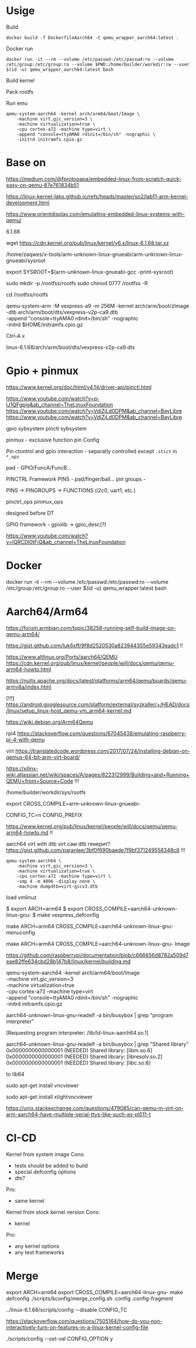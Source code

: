 # Usige

Build

`docker build -f DockerfileAarch64 -t qemu_wrapper_aarch64:latest .`

Docker run

`docker run -it --rm --volume /etc/passwd:/etc/passwd:ro --volume /etc/group:/etc/group:ro --volume $PWD:/home/builder/workdir:rw --user $(id -u) qemu_wrapper_aarch64:latest bash`


Build kernel


Pack rootfs


Run emu

```
qemu-system-aarch64 -kernel arch/arm64/boot/Image \
    -machine virt,gic_version=3 \
    -machine virtualization=true \
    -cpu cortex-a72 -machine type=virt \
    -append "console=ttyAMA0 rdinit=/bin/sh" -nographic \
    -initrd initramfs.cpio.gz
```


# Base on
https://medium.com/@fprotopapa/embedded-linux-from-scratch-quick-easy-on-qemu-87e761834b51

https://linux-kernel-labs.github.io/refs/heads/master/so2/lab11-arm-kernel-development.html

https://www.orientdisplay.com/emulating-embedded-linux-systems-with-qemu/

6.1.68

wget https://cdn.kernel.org/pub/linux/kernel/v6.x/linux-6.1.68.tar.xz

/home/zaqwes/x-tools/arm-unknown-linux-gnueabi/arm-unknown-linux-gnueabi/sysroot

export SYSROOT=$(arm-unknown-linux-gnueabi-gcc -print-sysroot)

sudo mkdir -p /rootfss/rootfs
sudo chmod 0777 /rootfss -R

cd /rootfss/rootfs


qemu-system-arm -M vexpress-a9 -m 256M -kernel arch/arm/boot/zImage \
  -dtb arch/arm/boot/dts/vexpress-v2p-ca9.dtb \
  -append "console=ttyAMA0 rdinit=/bin/sh" -nographic \
  -initrd $HOME/initramfs.cpio.gz


Ctrl-A x

linux-6.1.68/arch/arm/boot/dts/vexpress-v2p-ca9.dts

# Gpio + pinmux

https://www.kernel.org/doc/html/v4.14/driver-api/pinctl.html

https://www.youtube.com/watch?v=p-lJ1QFgpig&ab_channel=TheLinuxFoundation
https://www.youtube.com/watch?v=VdiZjLd0DPM&ab_channel=BayLibre
https://www.youtube.com/watch?v=VdiZjLd0DPM&ab_channel=BayLibre

gpio sybsystem
pinctl sybsystem

pinmux - exclusive function
pin Config 

Pin ctontrol and gpio interaction - separatly controlled except `.stict` in `*_ops`

pad - GPIO/FuncA/FuncB...

PINCTRL Framework
PINS - pad/finger/ball...
pin groups - 

PINS -> PINGROUPS -> FUNCTIONS (i2c0, uart1, etc.)

pinctrl_ops
pinmux_ops

designed before DT

GPIO framework - gpiolib -> gpio_desc(?)

https://www.youtube.com/watch?v=lQRCDl0tFiQ&ab_channel=TheLinuxFoundation

# Docker

docker run -it --rm --volume /etc/passwd:/etc/passwd:ro --volume /etc/group:/etc/group:ro --user $(id -u) qemu_wrapper:latest bash

# Aarch64/Arm64
https://forum.armbian.com/topic/38258-running-self-build-image-on-qemu-arm64/

https://gist.github.com/luk6xff/9f8d2520530a823944355e59343eadc1 !!

https://www.altlinux.org/Ports/aarch64/QEMU
https://cdn.kernel.org/pub/linux/kernel/people/will/docs/qemu/qemu-arm64-howto.html

https://nuttx.apache.org/docs/latest/platforms/arm64/qemu/boards/qemu-armv8a/index.html

[!!!] https://android.googlesource.com/platform/external/syzkaller/+/HEAD/docs/linux/setup_linux-host_qemu-vm_arm64-kernel.md

https://wiki.debian.org/Arm64Qemu

rpi4
https://stackoverflow.com/questions/67045438/emulating-raspberry-pi-4-with-qemu

virt
https://translatedcode.wordpress.com/2017/07/24/installing-debian-on-qemus-64-bit-arm-virt-board/

https://xilinx-wiki.atlassian.net/wiki/spaces/A/pages/822312999/Building+and+Running+QEMU+from+Source+Code !!!

/home/builder/workdir/sys/rootfs

export CROSS_COMPILE=arm-unknown-linux-gnueabi-

CONFIG_TC=n
CONFIG_PREFIX


https://www.kernel.org/pub/linux/kernel/people/will/docs/qemu/qemu-arm64-howto.md !!

aarch64 virt with dtb
virt сам dtb генерит? https://gist.github.com/paranlee/3bf0f690baede7f9bf371249558348c8 !!!

```
qemu-system-aarch64 \
    -machine virt,gic_version=3 \
    -machine virtualization=true \
    -cpu cortex-a72 -machine type=virt \
    -smp 4 -m 4096 -display none \
    -machine dumpdtb=virt-gicv3.dtb
```

load vmlinuz


$ export ARCH=arm64
$ export CROSS_COMPILE=aarch64-unknown-linux-gnu-
$ make vexpress_defconfig

make ARCH=arm64 CROSS_COMPILE=aarch64-unknown-linux-gnu- menuconfig

make ARCH=arm64 CROSS_COMPILE=aarch64-unknown-linux-gnu- Image

https://github.com/raspberrypi/documentation/blob/c666656d8782a509d7eae82ffe634cbd28b147b8/linux/kernel/building.md


qemu-system-aarch64 -kernel arch/arm64/boot/Image \
    -machine virt,gic_version=3 \
    -machine virtualization=true \
    -cpu cortex-a72 -machine type=virt \
    -append "console=ttyAMA0 rdinit=/bin/sh" -nographic \
    -initrd initramfs.cpio.gz

aarch64-unknown-linux-gnu-readelf -a bin/busybox | grep "program interpreter"

[Requesting program interpreter: /lib/ld-linux-aarch64.so.1]

aarch64-unknown-linux-gnu-readelf -a bin/busybox | grep "Shared library"
 0x0000000000000001 (NEEDED)             Shared library: [libm.so.6]
 0x0000000000000001 (NEEDED)             Shared library: [libresolv.so.2]
 0x0000000000000001 (NEEDED)             Shared library: [libc.so.6]


 to lib64


sudo apt-get install vncviewer    

sudo apt-get install xtightvncviewer

https://unix.stackexchange.com/questions/479085/can-qemu-m-virt-on-arm-aarch64-have-multiple-serial-ttys-like-such-as-pl011-t

# CI-CD
Kernel from system image
Cons:
- tests should be added to build
- special defconfig options
- dts?

Pro:
- same kernel

Kernel from stock kernel version
Cons:
- kernel

Pro:
- any kernel options
- any test frameworks

# Merge

export ARCH=arm64
export CROSS_COMPILE=aarch64-linux-gnu-
make defconfig
./scripts/kconfig/merge_config.sh .config .config-fragment


../linux-6.1.68/scripts/config --disable CONFIG_TC

https://stackoverflow.com/questions/7505164/how-do-you-non-interactively-turn-on-features-in-a-linux-kernel-config-file

./scripts/config --set-val CONFIG_OPTION y